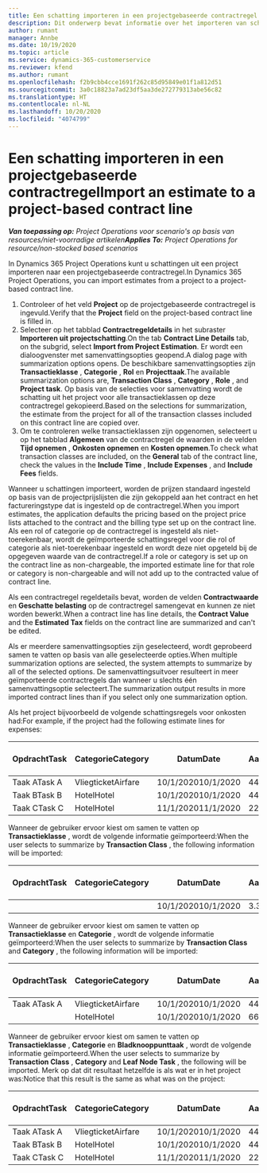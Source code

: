 ```yaml
---
title: Een schatting importeren in een projectgebaseerde contractregel
description: Dit onderwerp bevat informatie over het importeren van schattingen uit een project naar een contractregel.
author: rumant
manager: Annbe
ms.date: 10/19/2020
ms.topic: article
ms.service: dynamics-365-customerservice
ms.reviewer: kfend
ms.author: rumant
ms.openlocfilehash: f2b9cbb4cce1691f262c85d95849e01f1a812d51
ms.sourcegitcommit: 3a0c18823a7ad23df5aa3de272779313abe56c82
ms.translationtype: HT
ms.contentlocale: nl-NL
ms.lasthandoff: 10/20/2020
ms.locfileid: "4074799"
---
```

# <a name="import-an-estimate-to-a-project-based-contract-line"></a><span data-ttu-id="92e9f-103">Een schatting importeren in een projectgebaseerde contractregel</span><span class="sxs-lookup"><span data-stu-id="92e9f-103">Import an estimate to a project-based contract line</span></span>

<span data-ttu-id="92e9f-104">_**Van toepassing op:** Project Operations voor scenario's op basis van resources/niet-voorradige artikelen_</span><span class="sxs-lookup"><span data-stu-id="92e9f-104">_**Applies To:** Project Operations for resource/non-stocked based scenarios_</span></span>

<span data-ttu-id="92e9f-105">In Dynamics 365 Project Operations kunt u schattingen uit een project importeren naar een projectgebaseerde contractregel.</span><span class="sxs-lookup"><span data-stu-id="92e9f-105">In Dynamics 365 Project Operations, you can import estimates from a project to a project-based contract line.</span></span>

1. <span data-ttu-id="92e9f-106">Controleer of het veld **Project** op de projectgebaseerde contractregel is ingevuld.</span><span class="sxs-lookup"><span data-stu-id="92e9f-106">Verify that the **Project** field on the project-based contract line is filled in.</span></span>
2. <span data-ttu-id="92e9f-107">Selecteer op het tabblad **Contractregeldetails** in het subraster **Importeren uit projectschatting**.</span><span class="sxs-lookup"><span data-stu-id="92e9f-107">On the tab **Contract Line Details** tab, on the subgrid, select **Import from Project Estimation**.</span></span> <span data-ttu-id="92e9f-108">Er wordt een dialoogvenster met samenvattingsopties geopend.</span><span class="sxs-lookup"><span data-stu-id="92e9f-108">A dialog page with summarization options opens.</span></span> <span data-ttu-id="92e9f-109">De beschikbare samenvattingsopties zijn **Transactieklasse** , **Categorie** , **Rol** en **Projecttaak**.</span><span class="sxs-lookup"><span data-stu-id="92e9f-109">The available summarization options are, **Transaction Class** , **Category** , **Role** , and **Project task**.</span></span> <span data-ttu-id="92e9f-110">Op basis van de selecties voor samenvatting wordt de schatting uit het project voor alle transactieklassen op deze contractregel gekopieerd.</span><span class="sxs-lookup"><span data-stu-id="92e9f-110">Based on the selections for summarization, the estimate from the project for all of the transaction classes included on this contract line are copied over.</span></span> 
3. <span data-ttu-id="92e9f-111">Om te controleren welke transactieklassen zijn opgenomen, selecteert u op het tabblad **Algemeen** van de contractregel de waarden in de velden **Tijd opnemen** , **Onkosten opnemen** en **Kosten opnemen**.</span><span class="sxs-lookup"><span data-stu-id="92e9f-111">To check what transaction classes are included, on the **General** tab of the contract line, check the values in the **Include Time** , **Include Expenses** , and **Include Fees** fields.</span></span>

<span data-ttu-id="92e9f-112">Wanneer u schattingen importeert, worden de prijzen standaard ingesteld op basis van de projectprijslijsten die zijn gekoppeld aan het contract en het factureringstype dat is ingesteld op de contractregel.</span><span class="sxs-lookup"><span data-stu-id="92e9f-112">When you import estimates, the application defaults the pricing based on the project price lists attached to the contract and the billing type set up on the contract line.</span></span> <span data-ttu-id="92e9f-113">Als een rol of categorie op de contractregel is ingesteld als niet-toerekenbaar, wordt de geïmporteerde schattingsregel voor die rol of categorie als niet-toerekenbaar ingesteld en wordt deze niet opgeteld bij de opgegeven waarde van de contractregel.</span><span class="sxs-lookup"><span data-stu-id="92e9f-113">If a role or category is set up on the contract line as non-chargeable, the imported estimate line for that role or category is non-chargeable and will not add up to the contracted value of contract line.</span></span>

<span data-ttu-id="92e9f-114">Als een contractregel regeldetails bevat, worden de velden **Contractwaarde** en **Geschatte belasting** op de contractregel samengevat en kunnen ze niet worden bewerkt.</span><span class="sxs-lookup"><span data-stu-id="92e9f-114">When a contract line has line details, the **Contract Value** and the **Estimated Tax** fields on the contract line are summarized and can't be edited.</span></span>

<span data-ttu-id="92e9f-115">Als er meerdere samenvattingsopties zijn geselecteerd, wordt geprobeerd samen te vatten op basis van alle geselecteerde opties.</span><span class="sxs-lookup"><span data-stu-id="92e9f-115">When multiple summarization options are selected, the system attempts to summarize by all of the selected options.</span></span> <span data-ttu-id="92e9f-116">De samenvattingsuitvoer resulteert in meer geïmporteerde contractregels dan wanneer u slechts één samenvattingsoptie selecteert.</span><span class="sxs-lookup"><span data-stu-id="92e9f-116">The summarization output results in more imported contract lines than if you select only one summarization option.</span></span>

<span data-ttu-id="92e9f-117">Als het project bijvoorbeeld de volgende schattingsregels voor onkosten had:</span><span class="sxs-lookup"><span data-stu-id="92e9f-117">For example, if the project had the following estimate lines for expenses:</span></span>

| <span data-ttu-id="92e9f-118">Opdracht</span><span class="sxs-lookup"><span data-stu-id="92e9f-118">Task</span></span> | <span data-ttu-id="92e9f-119">Categorie</span><span class="sxs-lookup"><span data-stu-id="92e9f-119">Category</span></span> | <span data-ttu-id="92e9f-120">Datum</span><span class="sxs-lookup"><span data-stu-id="92e9f-120">Date</span></span> | <span data-ttu-id="92e9f-121">Aantal</span><span class="sxs-lookup"><span data-stu-id="92e9f-121">Quantity</span></span> | <span data-ttu-id="92e9f-122">Prijs per eenheid</span><span class="sxs-lookup"><span data-stu-id="92e9f-122">Unit price</span></span> | <span data-ttu-id="92e9f-123">Bedrag</span><span class="sxs-lookup"><span data-stu-id="92e9f-123">Amount</span></span> |
| --- | --- | --- | --- | --- | --- |
| <span data-ttu-id="92e9f-124">Taak A</span><span class="sxs-lookup"><span data-stu-id="92e9f-124">Task A</span></span> | <span data-ttu-id="92e9f-125">Vliegticket</span><span class="sxs-lookup"><span data-stu-id="92e9f-125">Airfare</span></span> | <span data-ttu-id="92e9f-126">10/1/2020</span><span class="sxs-lookup"><span data-stu-id="92e9f-126">10/1/2020</span></span> | <span data-ttu-id="92e9f-127">4</span><span class="sxs-lookup"><span data-stu-id="92e9f-127">4</span></span> | <span data-ttu-id="92e9f-128">400</span><span class="sxs-lookup"><span data-stu-id="92e9f-128">400</span></span> | <span data-ttu-id="92e9f-129">1600</span><span class="sxs-lookup"><span data-stu-id="92e9f-129">1600</span></span> |
| <span data-ttu-id="92e9f-130">Taak B</span><span class="sxs-lookup"><span data-stu-id="92e9f-130">Task B</span></span> | <span data-ttu-id="92e9f-131">Hotel</span><span class="sxs-lookup"><span data-stu-id="92e9f-131">Hotel</span></span> | <span data-ttu-id="92e9f-132">10/1/2020</span><span class="sxs-lookup"><span data-stu-id="92e9f-132">10/1/2020</span></span> | <span data-ttu-id="92e9f-133">4</span><span class="sxs-lookup"><span data-stu-id="92e9f-133">4</span></span> | <span data-ttu-id="92e9f-134">200</span><span class="sxs-lookup"><span data-stu-id="92e9f-134">200</span></span> | <span data-ttu-id="92e9f-135">800</span><span class="sxs-lookup"><span data-stu-id="92e9f-135">800</span></span> |
| <span data-ttu-id="92e9f-136">Taak C</span><span class="sxs-lookup"><span data-stu-id="92e9f-136">Task C</span></span> | <span data-ttu-id="92e9f-137">Hotel</span><span class="sxs-lookup"><span data-stu-id="92e9f-137">Hotel</span></span> | <span data-ttu-id="92e9f-138">11/1/2020</span><span class="sxs-lookup"><span data-stu-id="92e9f-138">11/1/2020</span></span> | <span data-ttu-id="92e9f-139">2</span><span class="sxs-lookup"><span data-stu-id="92e9f-139">2</span></span> | <span data-ttu-id="92e9f-140">200</span><span class="sxs-lookup"><span data-stu-id="92e9f-140">200</span></span> | <span data-ttu-id="92e9f-141">400</span><span class="sxs-lookup"><span data-stu-id="92e9f-141">400</span></span> |

<span data-ttu-id="92e9f-142">Wanneer de gebruiker ervoor kiest om samen te vatten op **Transactieklasse** , wordt de volgende informatie geïmporteerd:</span><span class="sxs-lookup"><span data-stu-id="92e9f-142">When the user selects to summarize by **Transaction Class** , the following information will be imported:</span></span>

| <span data-ttu-id="92e9f-143">Opdracht</span><span class="sxs-lookup"><span data-stu-id="92e9f-143">Task</span></span> | <span data-ttu-id="92e9f-144">Categorie</span><span class="sxs-lookup"><span data-stu-id="92e9f-144">Category</span></span> | <span data-ttu-id="92e9f-145">Datum</span><span class="sxs-lookup"><span data-stu-id="92e9f-145">Date</span></span> | <span data-ttu-id="92e9f-146">Aantal</span><span class="sxs-lookup"><span data-stu-id="92e9f-146">Quantity</span></span> | <span data-ttu-id="92e9f-147">Prijs per eenheid</span><span class="sxs-lookup"><span data-stu-id="92e9f-147">Unit price</span></span> | <span data-ttu-id="92e9f-148">Bedrag</span><span class="sxs-lookup"><span data-stu-id="92e9f-148">Amount</span></span> |
| --- | --- | --- | --- | --- | --- |
| &nbsp;  | &nbsp;  | <span data-ttu-id="92e9f-149">10/1/2020</span><span class="sxs-lookup"><span data-stu-id="92e9f-149">10/1/2020</span></span> | <span data-ttu-id="92e9f-150">3.34</span><span class="sxs-lookup"><span data-stu-id="92e9f-150">3.34</span></span> | <span data-ttu-id="92e9f-151">840</span><span class="sxs-lookup"><span data-stu-id="92e9f-151">840</span></span> | <span data-ttu-id="92e9f-152">2800</span><span class="sxs-lookup"><span data-stu-id="92e9f-152">2800</span></span> |

<span data-ttu-id="92e9f-153">Wanneer de gebruiker ervoor kiest om samen te vatten op **Transactieklasse** en **Categorie** , wordt de volgende informatie geïmporteerd:</span><span class="sxs-lookup"><span data-stu-id="92e9f-153">When the user selects to summarize by **Transaction Class** and **Category** , the following information will be imported:</span></span>

| <span data-ttu-id="92e9f-154">Opdracht</span><span class="sxs-lookup"><span data-stu-id="92e9f-154">Task</span></span> | <span data-ttu-id="92e9f-155">Categorie</span><span class="sxs-lookup"><span data-stu-id="92e9f-155">Category</span></span> | <span data-ttu-id="92e9f-156">Datum</span><span class="sxs-lookup"><span data-stu-id="92e9f-156">Date</span></span> | <span data-ttu-id="92e9f-157">Aantal</span><span class="sxs-lookup"><span data-stu-id="92e9f-157">Quantity</span></span> | <span data-ttu-id="92e9f-158">Prijs per eenheid</span><span class="sxs-lookup"><span data-stu-id="92e9f-158">Unit price</span></span> | <span data-ttu-id="92e9f-159">Bedrag</span><span class="sxs-lookup"><span data-stu-id="92e9f-159">Amount</span></span> |
| --- | --- | --- | --- | --- | --- |
| <span data-ttu-id="92e9f-160">Taak A</span><span class="sxs-lookup"><span data-stu-id="92e9f-160">Task A</span></span> | <span data-ttu-id="92e9f-161">Vliegticket</span><span class="sxs-lookup"><span data-stu-id="92e9f-161">Airfare</span></span> | <span data-ttu-id="92e9f-162">10/1/2020</span><span class="sxs-lookup"><span data-stu-id="92e9f-162">10/1/2020</span></span> | <span data-ttu-id="92e9f-163">4</span><span class="sxs-lookup"><span data-stu-id="92e9f-163">4</span></span> | <span data-ttu-id="92e9f-164">400</span><span class="sxs-lookup"><span data-stu-id="92e9f-164">400</span></span> | <span data-ttu-id="92e9f-165">1600</span><span class="sxs-lookup"><span data-stu-id="92e9f-165">1600</span></span> |
| &nbsp;  | <span data-ttu-id="92e9f-166">Hotel</span><span class="sxs-lookup"><span data-stu-id="92e9f-166">Hotel</span></span> | <span data-ttu-id="92e9f-167">10/1/2020</span><span class="sxs-lookup"><span data-stu-id="92e9f-167">10/1/2020</span></span> | <span data-ttu-id="92e9f-168">6</span><span class="sxs-lookup"><span data-stu-id="92e9f-168">6</span></span> | <span data-ttu-id="92e9f-169">200</span><span class="sxs-lookup"><span data-stu-id="92e9f-169">200</span></span> | <span data-ttu-id="92e9f-170">1200</span><span class="sxs-lookup"><span data-stu-id="92e9f-170">1200</span></span> |

<span data-ttu-id="92e9f-171">Wanneer de gebruiker ervoor kiest om samen te vatten op **Transactieklasse** , **Categorie** en **Bladknooppunttaak** , wordt de volgende informatie geïmporteerd.</span><span class="sxs-lookup"><span data-stu-id="92e9f-171">When the user selects to summarize by **Transaction Class** , **Category** and **Leaf Node Task** , the following will be imported.</span></span> <span data-ttu-id="92e9f-172">Merk op dat dit resultaat hetzelfde is als wat er in het project was:</span><span class="sxs-lookup"><span data-stu-id="92e9f-172">Notice that this result is the same as what was on the project:</span></span>

| <span data-ttu-id="92e9f-173">Opdracht</span><span class="sxs-lookup"><span data-stu-id="92e9f-173">Task</span></span> | <span data-ttu-id="92e9f-174">Categorie</span><span class="sxs-lookup"><span data-stu-id="92e9f-174">Category</span></span> | <span data-ttu-id="92e9f-175">Datum</span><span class="sxs-lookup"><span data-stu-id="92e9f-175">Date</span></span> | <span data-ttu-id="92e9f-176">Aantal</span><span class="sxs-lookup"><span data-stu-id="92e9f-176">Quantity</span></span> | <span data-ttu-id="92e9f-177">Prijs per eenheid</span><span class="sxs-lookup"><span data-stu-id="92e9f-177">Unit price</span></span> | <span data-ttu-id="92e9f-178">Bedrag</span><span class="sxs-lookup"><span data-stu-id="92e9f-178">Amount</span></span> |
| --- | --- | --- | --- | --- | --- |
| <span data-ttu-id="92e9f-179">Taak A</span><span class="sxs-lookup"><span data-stu-id="92e9f-179">Task A</span></span> | <span data-ttu-id="92e9f-180">Vliegticket</span><span class="sxs-lookup"><span data-stu-id="92e9f-180">Airfare</span></span> | <span data-ttu-id="92e9f-181">10/1/2020</span><span class="sxs-lookup"><span data-stu-id="92e9f-181">10/1/2020</span></span> | <span data-ttu-id="92e9f-182">4</span><span class="sxs-lookup"><span data-stu-id="92e9f-182">4</span></span> | <span data-ttu-id="92e9f-183">400</span><span class="sxs-lookup"><span data-stu-id="92e9f-183">400</span></span> | <span data-ttu-id="92e9f-184">1600</span><span class="sxs-lookup"><span data-stu-id="92e9f-184">1600</span></span> |
| <span data-ttu-id="92e9f-185">Taak B</span><span class="sxs-lookup"><span data-stu-id="92e9f-185">Task B</span></span> | <span data-ttu-id="92e9f-186">Hotel</span><span class="sxs-lookup"><span data-stu-id="92e9f-186">Hotel</span></span> | <span data-ttu-id="92e9f-187">10/1/2020</span><span class="sxs-lookup"><span data-stu-id="92e9f-187">10/1/2020</span></span> | <span data-ttu-id="92e9f-188">4</span><span class="sxs-lookup"><span data-stu-id="92e9f-188">4</span></span> | <span data-ttu-id="92e9f-189">200</span><span class="sxs-lookup"><span data-stu-id="92e9f-189">200</span></span> | <span data-ttu-id="92e9f-190">800</span><span class="sxs-lookup"><span data-stu-id="92e9f-190">800</span></span> |
| <span data-ttu-id="92e9f-191">Taak C</span><span class="sxs-lookup"><span data-stu-id="92e9f-191">Task C</span></span> | <span data-ttu-id="92e9f-192">Hotel</span><span class="sxs-lookup"><span data-stu-id="92e9f-192">Hotel</span></span> | <span data-ttu-id="92e9f-193">11/1/2020</span><span class="sxs-lookup"><span data-stu-id="92e9f-193">11/1/2020</span></span> | <span data-ttu-id="92e9f-194">2</span><span class="sxs-lookup"><span data-stu-id="92e9f-194">2</span></span> | <span data-ttu-id="92e9f-195">200</span><span class="sxs-lookup"><span data-stu-id="92e9f-195">200</span></span> | <span data-ttu-id="92e9f-196">400</span><span class="sxs-lookup"><span data-stu-id="92e9f-196">400</span></span> |
